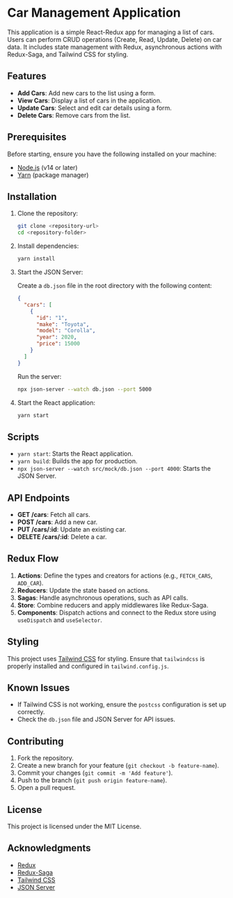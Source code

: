 # Car Management Application

This application is a simple React-Redux app for managing a list of cars. Users can perform CRUD operations (Create, Read, Update, Delete) on car data. It includes state management with Redux, asynchronous actions with Redux-Saga, and Tailwind CSS for styling.

## Features

- **Add Cars**: Add new cars to the list using a form.
- **View Cars**: Display a list of cars in the application.
- **Update Cars**: Select and edit car details using a form.
- **Delete Cars**: Remove cars from the list.

## Prerequisites

Before starting, ensure you have the following installed on your machine:

- [Node.js](https://nodejs.org/) (v14 or later)
- [Yarn](https://yarnpkg.com/) (package manager)

## Installation

1. Clone the repository:

   ```bash
   git clone <repository-url>
   cd <repository-folder>
   ```

2. Install dependencies:

   ```bash
   yarn install
   ```

3. Start the JSON Server:

   Create a `db.json` file in the root directory with the following content:

   ```json
   {
     "cars": [
       {
         "id": "1",
         "make": "Toyota",
         "model": "Corolla",
         "year": 2020,
         "price": 15000
       }
     ]
   }
   ```

   Run the server:

   ```bash
   npx json-server --watch db.json --port 5000
   ```

4. Start the React application:

   ```bash
   yarn start
   ```

## Scripts

- `yarn start`: Starts the React application.
- `yarn build`: Builds the app for production.
- `npx json-server --watch src/mock/db.json --port 4000`: Starts the JSON Server.

## API Endpoints

- **GET /cars**: Fetch all cars.
- **POST /cars**: Add a new car.
- **PUT /cars/:id**: Update an existing car.
- **DELETE /cars/:id**: Delete a car.

## Redux Flow

1. **Actions**: Define the types and creators for actions (e.g., `FETCH_CARS`, `ADD_CAR`).
2. **Reducers**: Update the state based on actions.
3. **Sagas**: Handle asynchronous operations, such as API calls.
4. **Store**: Combine reducers and apply middlewares like Redux-Saga.
5. **Components**: Dispatch actions and connect to the Redux store using `useDispatch` and `useSelector`.

## Styling

This project uses [Tailwind CSS](https://tailwindcss.com/) for styling. Ensure that `tailwindcss` is properly installed and configured in `tailwind.config.js`.

## Known Issues

- If Tailwind CSS is not working, ensure the `postcss` configuration is set up correctly.
- Check the `db.json` file and JSON Server for API issues.

## Contributing

1. Fork the repository.
2. Create a new branch for your feature (`git checkout -b feature-name`).
3. Commit your changes (`git commit -m 'Add feature'`).
4. Push to the branch (`git push origin feature-name`).
5. Open a pull request.

## License

This project is licensed under the MIT License.

## Acknowledgments

- [Redux](https://redux.js.org/)
- [Redux-Saga](https://redux-saga.js.org/)
- [Tailwind CSS](https://tailwindcss.com/)
- [JSON Server](https://github.com/typicode/json-server)


